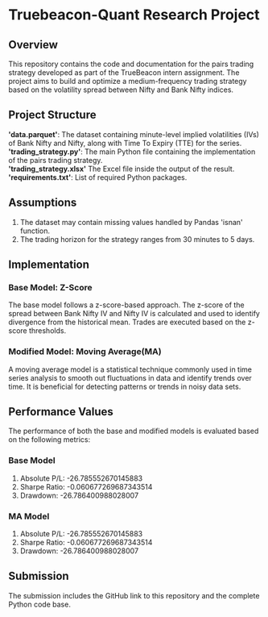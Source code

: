 # Truebeacon-Quant Research Project

## Overview
This repository contains the code and documentation for the pairs trading strategy developed as part of the TrueBeacon intern assignment. The project aims to build and optimize a medium-frequency trading strategy based on the volatility spread between Nifty and Bank Nifty indices.

## Project Structure
**'data.parquet'**: The dataset containing minute-level implied volatilities (IVs) of Bank Nifty and Nifty, along with Time To Expiry (TTE) for the series.<br>
**'trading_strategy.py'**: The main Python file containing the implementation of the pairs trading strategy. <br>
**'trading_strategy.xlsx'** The Excel file inside the output of the result. <be>
**'requirements.txt'**: List of required Python packages.

## Assumptions
1. The dataset may contain missing values handled by Pandas 'isnan' function.
2. The trading horizon for the strategy ranges from 30 minutes to 5 days.

## Implementation
### Base Model: Z-Score
The base model follows a z-score-based approach. The z-score of the spread between Bank Nifty IV and Nifty IV is calculated and used to identify divergence from the historical mean. Trades are executed based on the z-score thresholds.

### Modified Model: Moving Average(MA)
A moving average model is a statistical technique commonly used in time series analysis to smooth out fluctuations in data and identify trends over time. It is beneficial for detecting patterns or trends in noisy data sets.

## Performance Values
The performance of both the base and modified models is evaluated based on the following metrics:
### Base Model
1. Absolute P/L: -26.785552670145883
2. Sharpe Ratio: -0.060677269687343514
3. Drawdown: -26.786400988028007
### MA Model
1. Absolute P/L: -26.785552670145883
2. Sharpe Ratio: -0.060677269687343514
3. Drawdown: -26.786400988028007

## Submission
The submission includes the GitHub link to this repository and the complete Python code base.
